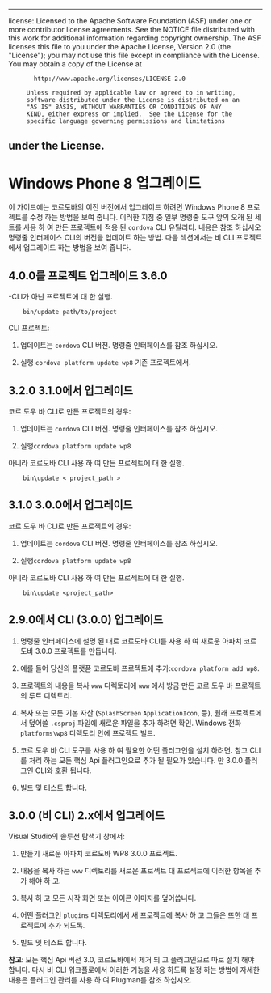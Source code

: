 * * *

license: Licensed to the Apache Software Foundation (ASF) under one or more contributor license agreements. See the NOTICE file distributed with this work for additional information regarding copyright ownership. The ASF licenses this file to you under the Apache License, Version 2.0 (the "License"); you may not use this file except in compliance with the License. You may obtain a copy of the License at

           http://www.apache.org/licenses/LICENSE-2.0
    
         Unless required by applicable law or agreed to in writing,
         software distributed under the License is distributed on an
         "AS IS" BASIS, WITHOUT WARRANTIES OR CONDITIONS OF ANY
         KIND, either express or implied.  See the License for the
         specific language governing permissions and limitations
    

## under the License.

# Windows Phone 8 업그레이드

이 가이드에는 코르도바의 이전 버전에서 업그레이드 하려면 Windows Phone 8 프로젝트를 수정 하는 방법을 보여 줍니다. 이러한 지침 중 일부 명령줄 도구 앞의 오래 된 세트를 사용 하 여 만든 프로젝트에 적용 된 `cordova` CLI 유틸리티. 내용은 참조 하십시오 명령줄 인터페이스 CLI의 버전을 업데이트 하는 방법. 다음 섹션에서는 비 CLI 프로젝트에서 업그레이드 하는 방법을 보여 줍니다.

## 4.0.0를 프로젝트 업그레이드 3.6.0

-CLI가 아닌 프로젝트에 대 한 실행.

        bin/update path/to/project
    

CLI 프로젝트:

1.  업데이트는 `cordova` CLI 버전. 명령줄 인터페이스를 참조 하십시오.

2.  실행 `cordova platform update wp8` 기존 프로젝트에서.

## 3.2.0 3.1.0에서 업그레이드

코르 도우 바 CLI로 만든 프로젝트의 경우:

1.  업데이트는 `cordova` CLI 버전. 명령줄 인터페이스를 참조 하십시오.

2.  실행`cordova platform update wp8`

아니라 코르도바 CLI 사용 하 여 만든 프로젝트에 대 한 실행.

        bin\update < project_path >
    

## 3.1.0 3.0.0에서 업그레이드

코르 도우 바 CLI로 만든 프로젝트의 경우:

1.  업데이트는 `cordova` CLI 버전. 명령줄 인터페이스를 참조 하십시오.

2.  실행`cordova platform update wp8`

아니라 코르도바 CLI 사용 하 여 만든 프로젝트에 대 한 실행.

        bin\update <project_path>
    

## 2.9.0에서 CLI (3.0.0) 업그레이드

1.  명령줄 인터페이스에 설명 된 대로 코르도바 CLI를 사용 하 여 새로운 아파치 코르도바 3.0.0 프로젝트를 만듭니다.

2.  예를 들어 당신의 플랫폼 코르도바 프로젝트에 추가:`cordova
platform add wp8`.

3.  프로젝트의 내용을 복사 `www` 디렉토리에 `www` 에서 방금 만든 코르 도우 바 프로젝트의 루트 디렉토리.

4.  복사 또는 모든 기본 자산 (`SplashScreen` `ApplicationIcon`, 등), 원래 프로젝트에서 덮어쓸 `.csproj` 파일에 새로운 파일을 추가 하려면 확인. Windows 전화 `platforms\wp8` 디렉토리 안에 프로젝트 빌드.

5.  코르 도우 바 CLI 도구를 사용 하 여 필요한 어떤 플러그인을 설치 하려면. 참고 CLI를 처리 하는 모든 핵심 Api 플러그인으로 추가 될 필요가 있습니다. 만 3.0.0 플러그인 CLI와 호환 됩니다.

6.  빌드 및 테스트 합니다.

## 3.0.0 (비 CLI) 2.x에서 업그레이드

Visual Studio의 솔루션 탐색기 창에서:

1.  만들기 새로운 아파치 코르도바 WP8 3.0.0 프로젝트.

2.  내용을 복사 하는 `www` 디렉토리를 새로운 프로젝트 대 프로젝트에 이러한 항목을 추가 해야 하 고.

3.  복사 하 고 모든 시작 화면 또는 아이콘 이미지를 덮어씁니다.

4.  어떤 플러그인 `plugins` 디렉토리에서 새 프로젝트에 복사 하 고 그들은 또한 대 프로젝트에 추가 되도록.

5.  빌드 및 테스트 합니다.

**참고**: 모든 핵심 Api 버전 3.0, 코르도바에서 제거 되 고 플러그인으로 따로 설치 해야 합니다. 다시 비 CLI 워크플로에서 이러한 기능을 사용 하도록 설정 하는 방법에 자세한 내용은 플러그인 관리를 사용 하 여 Plugman를 참조 하십시오.